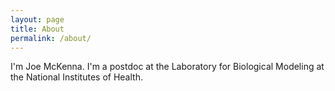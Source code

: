 ```yaml
---
layout: page
title: About
permalink: /about/
---
```


I'm Joe McKenna. I'm a postdoc at the Laboratory for Biological Modeling at the National Institutes of Health.
